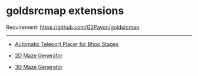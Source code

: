 # goldsrcmap extensions

Requirement: https://github.com/G2Pavon/goldsrcmap

---
- [Automatic Teleport Placer for Bhop Stages](https://github.com/G2Pavon/goldsrcmapextensions/blob/main/bhop_teleport_placer.md)

- [2D Maze Generator](https://github.com/G2Pavon/goldsrcmapextensions/blob/main/maze_2d.md)

- [3D Maze Generator](https://github.com/G2Pavon/goldsrcmapextensions/blob/main/maze_3d.md)
